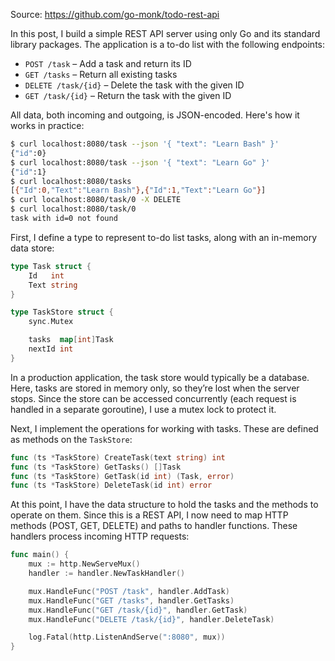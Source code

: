 Source: https://github.com/go-monk/todo-rest-api

In this post, I build a simple REST API server using only Go and its standard library packages. The application is a to-do list with the following endpoints:

* `POST /task` – Add a task and return its ID
* `GET /tasks` – Return all existing tasks
* `DELETE /task/{id}` – Delete the task with the given ID
* `GET /task/{id}` – Return the task with the given ID

All data, both incoming and outgoing, is JSON-encoded. Here's how it works in practice:

```sh
$ curl localhost:8080/task --json '{ "text": "Learn Bash" }'
{"id":0}
$ curl localhost:8080/task --json '{ "text": "Learn Go" }'
{"id":1}
$ curl localhost:8080/tasks
[{"Id":0,"Text":"Learn Bash"},{"Id":1,"Text":"Learn Go"}]
$ curl localhost:8080/task/0 -X DELETE
$ curl localhost:8080/task/0
task with id=0 not found
```

First, I define a type to represent to-do list tasks, along with an in-memory data store:

```go
type Task struct {
	Id   int
	Text string
}

type TaskStore struct {
	sync.Mutex

	tasks  map[int]Task
	nextId int
}
```

In a production application, the task store would typically be a database. Here, tasks are stored in memory only, so they’re lost when the server stops. Since the store can be accessed concurrently (each request is handled in a separate goroutine), I use a mutex lock to protect it.

Next, I implement the operations for working with tasks. These are defined as methods on the `TaskStore`:

```go
func (ts *TaskStore) CreateTask(text string) int
func (ts *TaskStore) GetTasks() []Task
func (ts *TaskStore) GetTask(id int) (Task, error)
func (ts *TaskStore) DeleteTask(id int) error
```

At this point, I have the data structure to hold the tasks and the methods to operate on them. Since this is a REST API, I now need to map HTTP methods (POST, GET, DELETE) and paths to handler functions. These handlers process incoming HTTP requests:

```go
func main() {
	mux := http.NewServeMux()
	handler := handler.NewTaskHandler()

	mux.HandleFunc("POST /task", handler.AddTask)
	mux.HandleFunc("GET /tasks", handler.GetTasks)
	mux.HandleFunc("GET /task/{id}", handler.GetTask)
	mux.HandleFunc("DELETE /task/{id}", handler.DeleteTask)

	log.Fatal(http.ListenAndServe(":8080", mux))
}
```